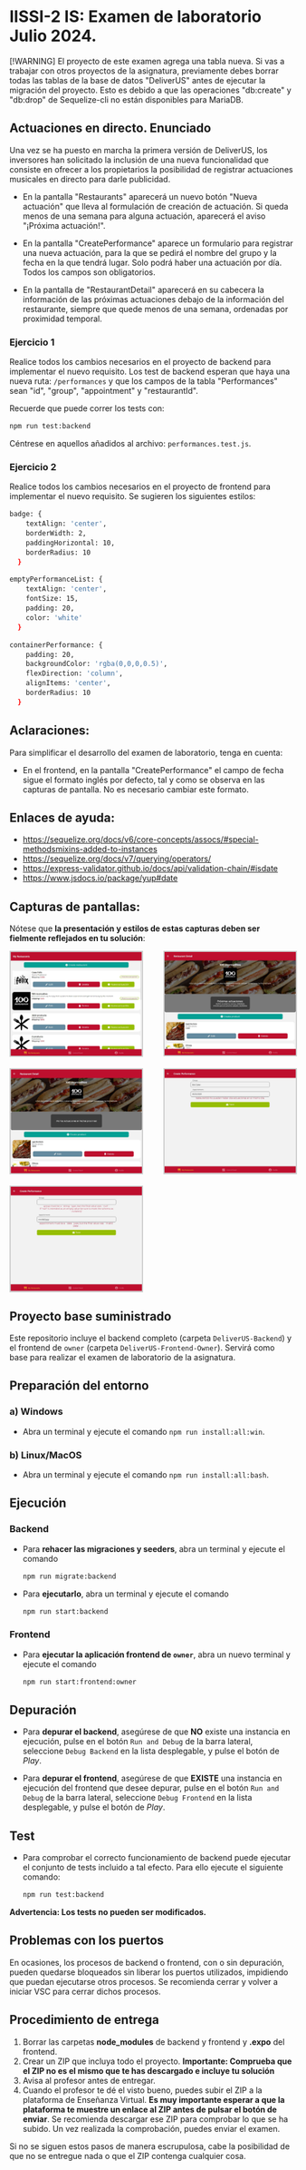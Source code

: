 # IISSI-2 IS: Examen de laboratorio Julio 2024. 

[!WARNING] El proyecto de este examen agrega una tabla nueva. Si vas a trabajar con otros proyectos de la asignatura, previamente debes borrar todas las tablas de la base de datos "DeliverUS" antes de ejecutar la migración del proyecto. Esto es debido a que las operaciones "db:create" y "db:drop" de Sequelize-cli no están disponibles para MariaDB.
  
## Actuaciones en directo. Enunciado

Una vez se ha puesto en marcha la primera versión de DeliverUS, los inversores han solicitado la inclusión de una nueva funcionalidad que consiste en ofrecer a los propietarios la posibilidad de registrar actuaciones musicales en directo para darle publicidad. 

* En la pantalla "Restaurants" aparecerá un nuevo botón "Nueva actuación" que lleva al formulación de creación de actuación. Si queda menos de una semana para alguna actuación, aparecerá el aviso "¡Próxima actuación!".

* En la pantalla "CreatePerformance" aparece un formulario para registrar una nueva actuación, para la que se pedirá el nombre del grupo y la fecha en la que tendrá lugar. Solo podrá haber una actuación por día. Todos los campos son obligatorios.

* En la pantalla de "RestaurantDetail" aparecerá en su cabecera la información de las próximas actuaciones debajo de la información del restaurante, siempre que quede menos de una semana, ordenadas por proximidad temporal.

### Ejercicio 1

Realice todos los cambios necesarios en el proyecto de backend para implementar el nuevo requisito. Los test de backend esperan que haya una nueva ruta: `/performances` y que los campos de la tabla "Performances" sean "id", "group", "appointment" y "restaurantId". 

Recuerde que puede correr los tests con:
```Bash
npm run test:backend
```
Céntrese en aquellos añadidos al archivo: `performances.test.js`.

### Ejercicio 2

Realice todos los cambios necesarios en el proyecto de frontend para implementar el nuevo requisito. Se sugieren los siguientes estilos:

```Bash
badge: {
    textAlign: 'center',
    borderWidth: 2,
    paddingHorizontal: 10,
    borderRadius: 10
  }
```

```Bash
emptyPerformanceList: {
    textAlign: 'center',
    fontSize: 15,
    padding: 20,
    color: 'white'
  }
```

```Bash
containerPerformance: {
    padding: 20,
    backgroundColor: 'rgba(0,0,0,0.5)',
    flexDirection: 'column',
    alignItems: 'center',
    borderRadius: 10
  }
```

## Aclaraciones:

Para simplificar el desarrollo del examen de laboratorio, tenga en cuenta:
* En el frontend, en la pantalla "CreatePerformance" el campo de fecha sigue el formato inglés por defecto, tal y como se observa en las capturas de pantalla. No es necesario cambiar este formato.

## Enlaces de ayuda:

* https://sequelize.org/docs/v6/core-concepts/assocs/#special-methodsmixins-added-to-instances
* https://sequelize.org/docs/v7/querying/operators/
* https://express-validator.github.io/docs/api/validation-chain/#isdate
* https://www.jsdocs.io/package/yup#date

## Capturas de pantallas:

Nótese que **la presentación y estilos de estas capturas deben ser fielmente reflejados en tu solución**: 

<div style="display: grid; grid-template-columns: repeat(2, 50%); gap: 20px;">
  <img src="docs/MyRestaurants.JPG" alt="List of restaurants" style="border: solid 2px #ccc; width: calc(100% - 20px);"/>
  <img src="docs/RestaurantDetail-Performance.JPG" alt="Restaurant with performances" style="border: solid 2px #ccc; width: calc(100% - 20px);"/>
  <img src="docs/RestaurantDetail-NoPerformance.JPG" alt="Restaurant without any performance" style="border: solid 2px #ccc; width: calc(100% - 20px);"/>
  <img src="docs/CreatePerformance-BackendValidation.JPG" alt="New performance with validation error from backend" style="border: solid 2px #ccc; width: calc(100% - 20px);"/>
  <img src="docs/CreatePerformance-FrontendValidation.JPG" alt="New performance with validation error from frontend" style="border: solid 2px #ccc; width: calc(100% - 20px);"/>
</div>

## Proyecto base suministrado

Este repositorio incluye el backend completo (carpeta `DeliverUS-Backend`) y el frontend de `owner` (carpeta `DeliverUS-Frontend-Owner`). Servirá como base para realizar el examen de laboratorio de la asignatura.

## Preparación del entorno

### a) Windows

* Abra un terminal y ejecute el comando `npm run install:all:win`.

### b) Linux/MacOS

* Abra un terminal y ejecute el comando `npm run install:all:bash`.

## Ejecución

### Backend

* Para **rehacer las migraciones y seeders**, abra un terminal y ejecute el comando

    ```Bash
    npm run migrate:backend
    ```

* Para **ejecutarlo**, abra un terminal y ejecute el comando

    ```Bash
    npm run start:backend
    ```

### Frontend

* Para **ejecutar la aplicación frontend de `owner`**, abra un nuevo terminal y ejecute el comando

    ```Bash
    npm run start:frontend:owner
    ```


## Depuración

* Para **depurar el backend**, asegúrese de que **NO** existe una instancia en ejecución, pulse en el botón `Run and Debug` de la barra lateral, seleccione `Debug Backend` en la lista desplegable, y pulse el botón de *Play*.

* Para **depurar el frontend**, asegúrese de que **EXISTE** una instancia en ejecución del frontend que desee depurar, pulse en el botón `Run and Debug` de la barra lateral, seleccione `Debug Frontend` en la lista desplegable, y pulse el botón de *Play*.

## Test

* Para comprobar el correcto funcionamiento de backend puede ejecutar el conjunto de tests incluido a tal efecto. Para ello ejecute el siguiente comando:

    ```Bash
    npm run test:backend
    ```
**Advertencia: Los tests no pueden ser modificados.**

## Problemas con los puertos

En ocasiones, los procesos de backend o frontend, con o sin depuración, pueden quedarse bloqueados sin liberar los puertos utilizados, impidiendo que puedan ejecutarse otros procesos. Se recomienda cerrar y volver a iniciar VSC para cerrar dichos procesos.


## Procedimiento de entrega

1. Borrar las carpetas **node_modules** de backend y frontend y **.expo** del frontend.
1. Crear un ZIP que incluya todo el proyecto. **Importante: Comprueba que el ZIP no es el mismo que te has descargado e incluye tu solución**
1. Avisa al profesor antes de entregar.
1. Cuando el profesor te dé el visto bueno, puedes subir el ZIP a la plataforma de Enseñanza Virtual. **Es muy importante esperar a que la plataforma te muestre un enlace al ZIP antes de pulsar el botón de enviar**. Se recomienda descargar ese ZIP para comprobar lo que se ha subido. Un vez realizada la comprobación, puedes enviar el examen.
  
Si no se siguen estos pasos de manera escrupulosa, cabe la posibilidad de que no se entregue nada o que el ZIP contenga cualquier cosa. 

